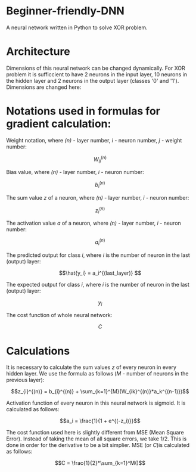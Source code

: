 # Beginner-friendly-DNN
A neural network written in Python to solve XOR problem.

# Architecture
Dimensions of this neural network can be changed dynamically. For XOR problem it is sufficcient to have 2 neurons in the input layer, 10 neurons in the hidden layer and 2 neurons in the output layer (classes '0' and '1'). Dimensions are changed here:

# Notations used in formulas for gradient calculation:

Weight notation, where _(n)_ - layer number, _i_ - neuron number, _j_ - weight number:
```math
W_{ij}^{(n)}
```
Bias value, where _(n)_ - layer number, _i_ - neuron number:
```math
b_{i}^{(n)}
```
The sum value _z_ of a neuron, where _(n)_ - layer number, _i_ - neuron number:
```math
z_{i}^{(n)}
```
The activation value _a_ of a neuron, where _(n)_ - layer number, _i_ - neuron number:
```math
a_{i}^{(n)}
```
The predicted output for class _i_, where _i_ is the number of neuron in the last (output) layer:
```math
\hat{y_i} = a_i^{(last_layer)} 
```
The expected output for class _i_, where _i_ is the number of neuron in the last (output) layer:
```math
y_i
```
The cost function of whole neural network:
```math
C
```
# Calculations
It is necessary to calculate the sum values _z_ of every neuron in every hidden layer.
We use the formula as follows (_M_ - number of neurons in the previous layer):
```math
z_{i}^{(n)} = b_{i}^{(n)} + \sum_{k=1}^{M}(W_{ik}^{(n)}*a_k^{(n-1)})
```
Activation function of every neuron in this neural network is sigmoid.
It is calculated as follows:
```math
a_i = \frac{1}{1 + e^{(-z_i)}}
```

The cost function used here is slightly different from MSE (Mean Square Error). Instead of taking the mean of all square errors, we take 1/2. This is done in order for the derivative to be a bit simplier.
MSE (or _C_)is calculated as follows:
```math
C = \frac{1}{2}*\sum_{k=1}^M()
```
